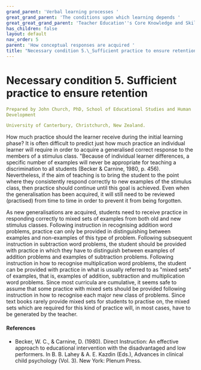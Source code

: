 ```yaml
---
grand_parent: 'Verbal learning processes '
great_grand_parent: 'The conditions upon which learning depends '
great_great_grand_parent: 'Teacher Education''s Core Knowledge and Skills.'
has_children: false
layout: default
nav_order: 5
parent: 'How conceptual responses are acquired '
title: "Necessary condition 5.\_Sufficient practice to ensure retention "
---
```

# Necessary condition 5. Sufficient practice to ensure retention


```yaml
Prepared by John Church, PhD, School of Educational Studies and Human
Development

University of Canterbury, Christchurch, New Zealand.
```


How much practice should the learner receive during the initial learning
phase? It is often difficult to predict just how much practice an
individual learner will require in order to acquire a generalised
correct response to the members of a stimulus class. "Because of
individual learner differences, a specific number of examples will never
be appropriate for teaching a discrimination to all students (Becker &
Carnine, 1980, p. 456). Nevertheless, if the aim of teaching is to bring
the student to the point where they consistently respond correctly to
new examples of the stimulus class, then practice should continue until
this goal is achieved. Even when the generalisation has been acquired,
it will still need to be reviewed (practised) from time to time in order
to prevent it from being forgotten.

As new generalisations are acquired, students need to receive practice
in responding correctly to mixed sets of examples from both old and new
stimulus classes. Following instruction in recognising addition word
problems, practice can only be provided in distinguishing between
examples and non-examples of this type of problem. Following subsequent
instruction in subtraction word problems, the student should be provided
with practice in which they have to distinguish between examples of
addition problems and examples of subtraction problems. Following
instruction in how to recognise multiplication word problems, the
student can be provided with practice in what is usually referred to as
"mixed sets" of examples, that is, examples of addition, subtraction and
multiplication word problems. Since most curricula are cumulative, it
seems safe to assume that some practice with mixed sets should be
provided following instruction in how to recognise each major new class
of problems. Since text books rarely provide mixed sets for students to
practise on, the mixed sets which are required for this kind of practice
will, in most cases, have to be generated by the teacher.


#### References

-   Becker, W. C., & Carnine, D. (1980). Direct Instruction: An
    effective approach to educational intervention with the
    disadvantaged and low performers. In B. B. Lahey & A. E. Kazdin
    (Eds.), Advances in clinical child psychology (Vol. 3). New York:
    Plenum Press.
